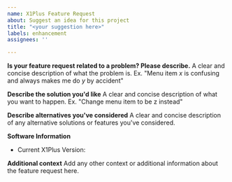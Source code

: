 ```yaml
---
name: X1Plus Feature Request
about: Suggest an idea for this project
title: "<your suggestion here>"
labels: enhancement
assignees: ''

---
```


**Is your feature request related to a problem? Please describe.**
A clear and concise description of what the problem is. Ex. "Menu item *x* is confusing and always makes me do *y* by accident"

**Describe the solution you'd like**
A clear and concise description of what you want to happen. Ex. "Change menu item to be z instead"

**Describe alternatives you've considered**
A clear and concise description of any alternative solutions or features you've considered.

**Software Information**
 - Current X1Plus Version:

**Additional context**
Add any other context or additional information about the feature request here.
